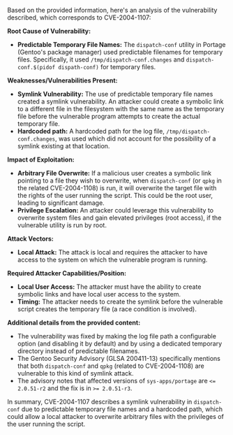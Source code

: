 Based on the provided information, here's an analysis of the vulnerability described, which corresponds to CVE-2004-1107:

**Root Cause of Vulnerability:**

*   **Predictable Temporary File Names:** The `dispatch-conf` utility in Portage (Gentoo's package manager) used predictable filenames for temporary files. Specifically, it used `/tmp/dispatch-conf.changes` and `dispatch-conf.$(pidof dispath-conf)` for temporary files.

**Weaknesses/Vulnerabilities Present:**

*   **Symlink Vulnerability:** The use of predictable temporary file names created a symlink vulnerability. An attacker could create a symbolic link to a different file in the filesystem with the same name as the temporary file before the vulnerable program attempts to create the actual temporary file.
*   **Hardcoded path:** A hardcoded path for the log file, `/tmp/dispatch-conf.changes`, was used which did not account for the possibility of a symlink existing at that location.

**Impact of Exploitation:**

*   **Arbitrary File Overwrite:** If a malicious user creates a symbolic link pointing to a file they wish to overwrite, when `dispatch-conf` (or `qpkg` in the related CVE-2004-1108) is run, it will overwrite the target file with the rights of the user running the script. This could be the root user, leading to significant damage.
*   **Privilege Escalation:** An attacker could leverage this vulnerability to overwrite system files and gain elevated privileges (root access), if the vulnerable utility is run by root.

**Attack Vectors:**

*   **Local Attack:** The attack is local and requires the attacker to have access to the system on which the vulnerable program is running.

**Required Attacker Capabilities/Position:**

*   **Local User Access:** The attacker must have the ability to create symbolic links and have local user access to the system.
*   **Timing:** The attacker needs to create the symlink before the vulnerable script creates the temporary file (a race condition is involved).

**Additional details from the provided content:**

*   The vulnerability was fixed by making the log file path a configurable option (and disabling it by default) and by using a dedicated temporary directory instead of predictable filenames.
*   The Gentoo Security Advisory (GLSA 200411-13) specifically mentions that both `dispatch-conf` and `qpkg` (related to CVE-2004-1108) are vulnerable to this kind of symlink attack.
*   The advisory notes that affected versions of `sys-apps/portage` are `<= 2.0.51-r2` and the fix is in `>= 2.0.51-r3`.

In summary, CVE-2004-1107 describes a symlink vulnerability in `dispatch-conf` due to predictable temporary file names and a hardcoded path, which could allow a local attacker to overwrite arbitrary files with the privileges of the user running the script.